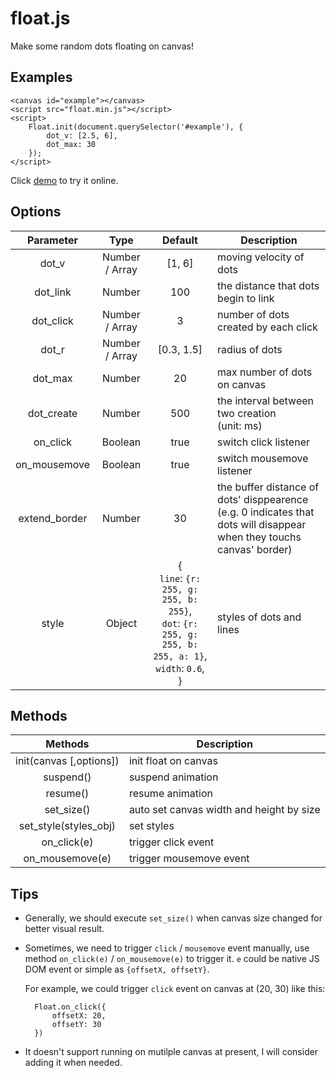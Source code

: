 # float.js

Make some random dots floating on canvas! 

## Examples

	<canvas id="example"></canvas>
	<script src="float.min.js"></script>
	<script>
		Float.init(document.querySelector('#example'), {
			dot_v: [2.5, 6],
			dot_max: 30
		});
	</script>

Click [demo](https://nossika.github.io/float.js/demo.html) to try it online.

## Options

|Parameter|Type|Default|Description|
|:-:|:-:|:-:|---|
|dot_v|Number / Array|[1, 6]|moving velocity of dots|
|dot_link|Number|100|the distance that dots begin to link|
|dot_click|Number / Array|3|number of dots created by each click|
|dot_r|Number / Array|[0.3, 1.5]|radius of dots|
|dot_max|Number|20|max number of dots on canvas|
|dot_create|Number|500|the interval between two creation<br>(unit: ms) |
|on_click|Boolean|true|switch click listener|
|on_mousemove|Boolean|true|switch mousemove listener|
|extend_border|Number|30|the buffer distance of dots' disppearence<br>(e.g. 0 indicates that dots will disappear when they touchs canvas' border)|
|style|Object|{<br>`line`: `{r: 255, g: 255, b: 255}`,<br>`dot`: `{r: 255, g: 255, b: 255, a: 1}`,<br>`width`: `0.6`,<br>}|styles of dots and lines|

## Methods

|Methods|Description|
|:-:|---|
|init(canvas [,options])|init float on canvas|
|suspend()|suspend animation|
|resume()|resume animation|
|set_size()|auto set canvas width and height by size|
|set_style(styles_obj)|set styles|
|on_click(e)|trigger click event|
|on_mousemove(e)|trigger mousemove event|

## Tips

* Generally, we should execute `set_size()` when canvas size changed for better visual result.
* Sometimes, we need to trigger `click` / `mousemove` event manually, use method `on_click(e)` / `on_mousemove(e)` to trigger it. `e` could be native JS DOM event or simple as `{offsetX, offsetY}`.

	For example, we could trigger `click` event on canvas at (20, 30) like this:
		
		Float.on_click({
			offsetX: 20,
			offsetY: 30
		})

* It doesn't support running on mutilple canvas at present, I will consider adding it when needed.



